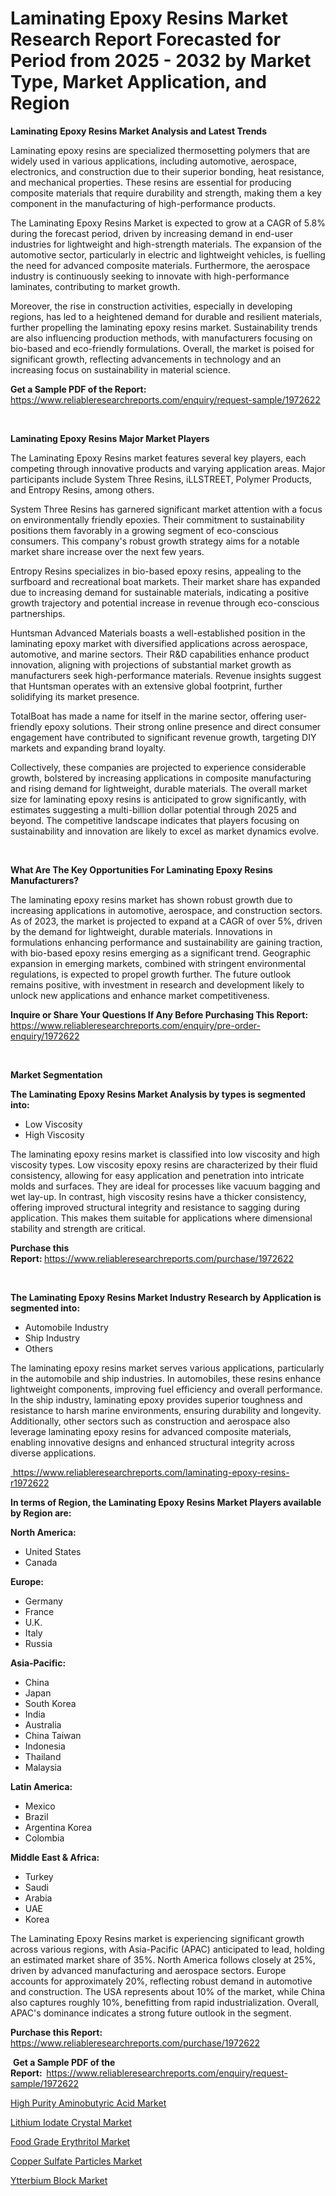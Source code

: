 <p><h1>Laminating Epoxy Resins Market Research Report Forecasted for Period from 2025 -  2032 by Market Type, Market Application, and Region</h1></p><p><strong>Laminating Epoxy Resins Market Analysis and Latest Trends</strong></p>
<p><p>Laminating epoxy resins are specialized thermosetting polymers that are widely used in various applications, including automotive, aerospace, electronics, and construction due to their superior bonding, heat resistance, and mechanical properties. These resins are essential for producing composite materials that require durability and strength, making them a key component in the manufacturing of high-performance products.</p><p>The Laminating Epoxy Resins Market is expected to grow at a CAGR of 5.8% during the forecast period, driven by increasing demand in end-user industries for lightweight and high-strength materials. The expansion of the automotive sector, particularly in electric and lightweight vehicles, is fuelling the need for advanced composite materials. Furthermore, the aerospace industry is continuously seeking to innovate with high-performance laminates, contributing to market growth.</p><p>Moreover, the rise in construction activities, especially in developing regions, has led to a heightened demand for durable and resilient materials, further propelling the laminating epoxy resins market. Sustainability trends are also influencing production methods, with manufacturers focusing on bio-based and eco-friendly formulations. Overall, the market is poised for significant growth, reflecting advancements in technology and an increasing focus on sustainability in material science.</p></p>
<p><strong>Get a Sample PDF of the Report:&nbsp;</strong> <a href="https://www.reliableresearchreports.com/enquiry/request-sample/1972622?utm_campaign=83&utm_medium=2&utm_source=Github&utm_content=ia&utm_term=03042025&utm_id=laminating-epoxy-resins">https://www.reliableresearchreports.com/enquiry/request-sample/1972622</a></p>
<p>&nbsp;</p>
<p><strong>Laminating Epoxy Resins Major Market Players</strong></p>
<p><p>The Laminating Epoxy Resins market features several key players, each competing through innovative products and varying application areas. Major participants include System Three Resins, iLLSTREET, Polymer Products, and Entropy Resins, among others. </p><p>System Three Resins has garnered significant market attention with a focus on environmentally friendly epoxies. Their commitment to sustainability positions them favorably in a growing segment of eco-conscious consumers. This company's robust growth strategy aims for a notable market share increase over the next few years.</p><p>Entropy Resins specializes in bio-based epoxy resins, appealing to the surfboard and recreational boat markets. Their market share has expanded due to increasing demand for sustainable materials, indicating a positive growth trajectory and potential increase in revenue through eco-conscious partnerships.</p><p>Huntsman Advanced Materials boasts a well-established position in the laminating epoxy market with diversified applications across aerospace, automotive, and marine sectors. Their R&D capabilities enhance product innovation, aligning with projections of substantial market growth as manufacturers seek high-performance materials. Revenue insights suggest that Huntsman operates with an extensive global footprint, further solidifying its market presence.</p><p>TotalBoat has made a name for itself in the marine sector, offering user-friendly epoxy solutions. Their strong online presence and direct consumer engagement have contributed to significant revenue growth, targeting DIY markets and expanding brand loyalty.</p><p>Collectively, these companies are projected to experience considerable growth, bolstered by increasing applications in composite manufacturing and rising demand for lightweight, durable materials. The overall market size for laminating epoxy resins is anticipated to grow significantly, with estimates suggesting a multi-billion dollar potential through 2025 and beyond. The competitive landscape indicates that players focusing on sustainability and innovation are likely to excel as market dynamics evolve.</p></p>
<p>&nbsp;</p>
<p><strong>What Are The Key Opportunities For Laminating Epoxy Resins Manufacturers?</strong></p>
<p><p>The laminating epoxy resins market has shown robust growth due to increasing applications in automotive, aerospace, and construction sectors. As of 2023, the market is projected to expand at a CAGR of over 5%, driven by the demand for lightweight, durable materials. Innovations in formulations enhancing performance and sustainability are gaining traction, with bio-based epoxy resins emerging as a significant trend. Geographic expansion in emerging markets, combined with stringent environmental regulations, is expected to propel growth further. The future outlook remains positive, with investment in research and development likely to unlock new applications and enhance market competitiveness.</p></p>
<p><strong>Inquire or Share Your Questions If Any Before Purchasing This Report:</strong> <a href="https://www.reliableresearchreports.com/enquiry/pre-order-enquiry/1972622?utm_campaign=83&utm_medium=2&utm_source=Github&utm_content=ia&utm_term=03042025&utm_id=laminating-epoxy-resins">https://www.reliableresearchreports.com/enquiry/pre-order-enquiry/1972622</a></p>
<p>&nbsp;</p>
<p><strong>Market Segmentation</strong></p>
<p><strong>The Laminating Epoxy Resins Market Analysis by types is segmented into:</strong></p>
<p><ul><li>Low Viscosity</li><li>High Viscosity</li></ul></p>
<p><p>The laminating epoxy resins market is classified into low viscosity and high viscosity types. Low viscosity epoxy resins are characterized by their fluid consistency, allowing for easy application and penetration into intricate molds and surfaces. They are ideal for processes like vacuum bagging and wet lay-up. In contrast, high viscosity resins have a thicker consistency, offering improved structural integrity and resistance to sagging during application. This makes them suitable for applications where dimensional stability and strength are critical.</p></p>
<p><strong>Purchase this Report:&nbsp;</strong><a href="https://www.reliableresearchreports.com/purchase/1972622?utm_campaign=83&utm_medium=2&utm_source=Github&utm_content=ia&utm_term=03042025&utm_id=laminating-epoxy-resins">https://www.reliableresearchreports.com/purchase/1972622</a></p>
<p>&nbsp;</p>
<p><strong>The Laminating Epoxy Resins Market Industry Research by Application is segmented into:</strong></p>
<p><ul><li>Automobile Industry</li><li>Ship Industry</li><li>Others</li></ul></p>
<p><p>The laminating epoxy resins market serves various applications, particularly in the automobile and ship industries. In automobiles, these resins enhance lightweight components, improving fuel efficiency and overall performance. In the ship industry, laminating epoxy provides superior toughness and resistance to harsh marine environments, ensuring durability and longevity. Additionally, other sectors such as construction and aerospace also leverage laminating epoxy resins for advanced composite materials, enabling innovative designs and enhanced structural integrity across diverse applications.</p></p>
<p><a href="https://www.reliableresearchreports.com/laminating-epoxy-resins-r1972622?utm_campaign=83&utm_medium=2&utm_source=Github&utm_content=ia&utm_term=03042025&utm_id=laminating-epoxy-resins">&nbsp;https://www.reliableresearchreports.com/laminating-epoxy-resins-r1972622</a></p>
<p><strong>In terms of Region, the Laminating Epoxy Resins Market Players available by Region are:</strong></p>
<p>
    <p> <strong> North America: </strong>
        <ul>
            <li>United States</li>
            <li>Canada</li>
        </ul>
        </p> 
    <p> <strong> Europe: </strong>
        <ul>
            <li>Germany</li>
            <li>France</li>
            <li>U.K.</li>
            <li>Italy</li>
            <li>Russia</li>
        </ul>
        </p> 
    <p> <strong> Asia-Pacific: </strong>
        <ul>
            <li>China</li>
            <li>Japan</li>
            <li>South Korea</li>
            <li>India</li>
            <li>Australia</li>
            <li>China Taiwan</li>
            <li>Indonesia</li>
            <li>Thailand</li>
            <li>Malaysia</li>
        </ul>
        </p> 
    <p> <strong> Latin America: </strong>
        <ul>
            <li>Mexico</li>
            <li>Brazil</li>
            <li>Argentina Korea</li>
            <li>Colombia</li>
        </ul>
        </p> 
    <p> <strong> Middle East & Africa: </strong>
        <ul>
            <li>Turkey</li>
            <li>Saudi</li>
            <li>Arabia</li>
            <li>UAE</li>
            <li>Korea</li>
        </ul>
    </p>
    </p>
<p><p>The Laminating Epoxy Resins market is experiencing significant growth across various regions, with Asia-Pacific (APAC) anticipated to lead, holding an estimated market share of 35%. North America follows closely at 25%, driven by advanced manufacturing and aerospace sectors. Europe accounts for approximately 20%, reflecting robust demand in automotive and construction. The USA represents about 10% of the market, while China also captures roughly 10%, benefitting from rapid industrialization. Overall, APAC's dominance indicates a strong future outlook in the segment.</p></p>
<p><strong>Purchase this Report: </strong><a href="https://www.reliableresearchreports.com/purchase/1972622?utm_campaign=83&utm_medium=2&utm_source=Github&utm_content=ia&utm_term=03042025&utm_id=laminating-epoxy-resins">https://www.reliableresearchreports.com/purchase/1972622</a></p>
<p>&nbsp;<strong>Get a Sample PDF of the Report:&nbsp;&nbsp;</strong><a href="https://www.reliableresearchreports.com/enquiry/request-sample/1972622?utm_campaign=83&utm_medium=2&utm_source=Github&utm_content=ia&utm_term=03042025&utm_id=laminating-epoxy-resins">https://www.reliableresearchreports.com/enquiry/request-sample/1972622</a></p>
<p><strong></strong></p>
<p><p><a href="https://github.com/keohannchavo/Market-Research-Report-List-1/blob/main/high-purity-aminobutyric-acid-market.md?utm_campaign=83&utm_medium=2&utm_source=Github&utm_content=ia&utm_term=03042025&utm_id=laminating-epoxy-resins">High Purity Aminobutyric Acid Market</a></p><p><a href="https://github.com/janotjuljo/Market-Research-Report-List-1/blob/main/lithium-iodate-crystal-market.md?utm_campaign=83&utm_medium=2&utm_source=Github&utm_content=ia&utm_term=03042025&utm_id=laminating-epoxy-resins">Lithium Iodate Crystal Market</a></p><p><a href="https://github.com/dukerghostki/Market-Research-Report-List-1/blob/main/food-grade-erythritol-market.md?utm_campaign=83&utm_medium=2&utm_source=Github&utm_content=ia&utm_term=03042025&utm_id=laminating-epoxy-resins">Food Grade Erythritol Market</a></p><p><a href="https://github.com/taveyasenay/Market-Research-Report-List-1/blob/main/copper-sulfate-particles-market.md?utm_campaign=83&utm_medium=2&utm_source=Github&utm_content=ia&utm_term=03042025&utm_id=laminating-epoxy-resins">Copper Sulfate Particles Market</a></p><p><a href="https://github.com/ssaradulai/Market-Research-Report-List-1/blob/main/ytterbium-block-market.md?utm_campaign=83&utm_medium=2&utm_source=Github&utm_content=ia&utm_term=03042025&utm_id=laminating-epoxy-resins">Ytterbium Block Market</a></p></p>